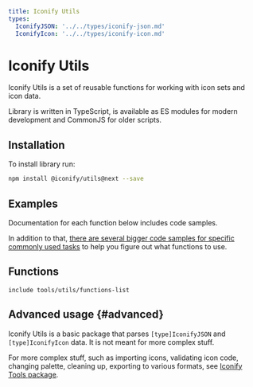 ```yaml
title: Iconify Utils
types:
  IconifyJSON: '../../types/iconify-json.md'
  IconifyIcon: '../../types/iconify-icon.md'
```

# Iconify Utils

Iconify Utils is a set of reusable functions for working with icon sets and icon data.

Library is written in TypeScript, is available as ES modules for modern development and CommonJS for older scripts.

## Installation

To install library run:

```sh
npm install @iconify/utils@next --save
```

## Examples

Documentation for each function below includes code samples.

In addition to that, [there are several bigger code samples for specific commonly used tasks](./examples/index.md) to help you figure out what functions to use.

## Functions

`include tools/utils/functions-list`

## Advanced usage {#advanced}

Iconify Utils is a basic package that parses `[type]IconifyJSON` and `[type]IconifyIcon` data. It is not meant for more complex stuff.

For more complex stuff, such as importing icons, validating icon code, changing palette, cleaning up, exporting to various formats, see [Iconify Tools package](../tools2/index.md).
